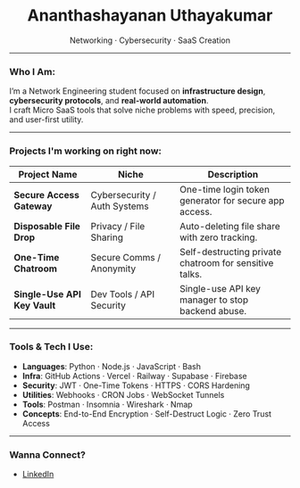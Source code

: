 <h1 align="center">Ananthashayanan Uthayakumar</h1>
<p align="center">
Networking · Cybersecurity ·  SaaS Creation
</p>

---

### Who I Am:

I’m a Network Engineering student focused on **infrastructure design**, **cybersecurity protocols**, and **real-world automation**.  
I craft Micro SaaS tools that solve niche problems with speed, precision, and user-first utility.

---

### Projects I'm working on right now:

| Project Name | Niche | Description |
|--------------|-------|--------|
| **Secure Access Gateway** | Cybersecurity / Auth Systems | One-time login token generator for secure app access. |
| **Disposable File Drop** | Privacy / File Sharing | Auto-deleting file share with zero tracking. |
| **One-Time Chatroom** | Secure Comms / Anonymity | Self-destructing private chatroom for sensitive talks. |
| **Single-Use API Key Vault** | Dev Tools / API Security | Single-use API key manager to stop backend abuse. |



---

### Tools & Tech I Use:

- **Languages**: Python · Node.js · JavaScript · Bash
- **Infra**: GitHub Actions · Vercel · Railway · Supabase · Firebase
- **Security**: JWT · One-Time Tokens · HTTPS · CORS Hardening
- **Utilities**: Webhooks · CRON Jobs · WebSocket Tunnels
- **Tools**: Postman · Insomnia · Wireshark · Nmap
- **Concepts**: End-to-End Encryption · Self-Destruct Logic · Zero Trust Access

---

### Wanna Connect?

- [LinkedIn](https://linkedin.com/in/ananthashayanan-uthayakumar-95656134a)
